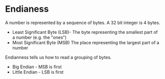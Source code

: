 # **Endianess**

A number is represented by a sequence of bytes. A 32 bit integer is 4 bytes.

*  Least Significant Byte \(LSB\)- The byte representing the smallest part of a number \(e.g. the "ones"\)
*  Most Significant Byte \(MSB\) The place representing the largest part of a number



Endianness tells us how to read a grouping of bytes.

*  Big Endian - MSB is first
*  Little Endian - LSB is first



